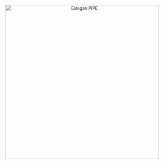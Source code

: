 <p align="center">
    <a href="https://pipe.proes.io" target="_blank">
        <img src="https://pipe.proes.io/imagenes/pipe-eslogan-transparente.png" width="500" alt="Eslogan PIPE">
    </a>
</p>